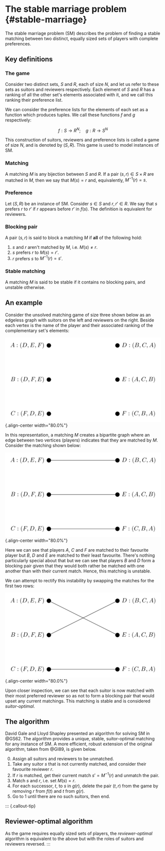 # The stable marriage problem {#stable-marriage}

The stable marriage problem (SM) describes the problem of finding a
stable matching between two distinct, equally sized sets of players with
complete preferences.

## Key definitions

### The game

Consider two distinct sets, $S$ and $R$, each of size $N$, and let us
refer to these sets as suitors and reviewers respectively. Each element
of $S$ and $R$ has a ranking of all the other set's elements associated
with it, and we call this ranking their preference list.

We can consider the preference lists for the elements of each set as a
function which produces tuples. We call these functions $f$ and $g$
respectively:

$$f : S \to R^N; \quad g : R \to S^N$$

This construction of suitors, reviewers and preference lists is called a
game of size $N$, and is denoted by $(S,R)$. This game is used to model
instances of SM.

### Matching

A matching $M$ is any bijection between $S$ and $R$. If a pair
$(s,r) \in S \times R$ are matched in $M$, then we say that $M(s) = r$
and, equivalently, $M^{−1}(r) = s$.

### Preference

Let $(S, R)$ be an instance of SM. Consider $s \in S$ and $r,
r' \in R$. We say that $s$ prefers $r$ to $r'$ if $r$ appears before
$r'$ in $f(s)$. The definition is equivalent for reviewers.

### Blocking pair

A pair $(s,r)$ is said to block a matching $M$ if **all** of the
following hold:

1.  $s$ and $r$ aren't matched by $M$, i.e. $M(s) \neq
    r$.
2.  $s$ prefers $r$ to $M(s) = r'$.
3.  $r$ prefers $s$ to $M^{-1}(r) = s′$.

### Stable matching

A matching $M$ is said to be stable if it contains no blocking pairs,
and unstable otherwise.

## An example

Consider the unsolved matching game of size three shown below as an
edgeless graph with suitors on the left and reviewers on the right.
Beside each vertex is the name of the player and their associated
ranking of the complementary set's elements:

![image](../assets/discussion/sm_matching.svg){.align-center width="80.0%"}

In this representation, a matching $M$ creates a bipartite graph where
an edge between two vertices (players) indicates that they are matched
by $M$. Consider the matching shown below:

![image](../assets/discussion/sm_unstable.svg){.align-center width="80.0%"}

Here we can see that players $A$, $C$ and $F$ are matched to their
favourite player but $B$, $D$ and $E$ are matched to their least
favourite. There's nothing particularly special about that but we can
see that players $B$ and $D$ form a blocking pair given that they would
both rather be matched with one another than with their current match.
Hence, this matching is unstable.

We can attempt to rectify this instability by swapping the matches for
the first two rows:

![image](../assets/discussion/sm_stable.svg){.align-center width="80.0%"}

Upon closer inspection, we can see that each suitor is now matched with
their most preferred reviewer so as not to form a blocking pair that
would upset any current matchings. This matching is stable and is
considered *suitor-optimal*.

## The algorithm

David Gale and Lloyd Shapley presented an algorithm for solving SM in
@GS62. The algorithm provides a unique,
stable, suitor-optimal matching for any instance of SM. A more
efficient, robust extension of the original algorithm, taken from
@GI89, is given below.

0.  Assign all suitors and reviewers to be unmatched.
1.  Take any suitor $s$ that is not currently matched, and consider
    their favourite reviewer $r$.
2.  If $r$ is matched, get their current match $s' = M^{-1}(r)$ and
    unmatch the pair.
3.  Match $s$ and $r$, i.e. set $M(s) = r$.
4.  For each successor, $t$, to $s$ in $g(r)$, delete the pair $(t, r)$
    from the game by removing $r$ from $f(t)$ and $t$ from $g(r)$.
5.  Go to 1 until there are no such suitors, then end.

::: {.callout-tip}
## Reviewer-optimal algorithm
As the game requires equally sized sets of players, the
*reviewer-optimal* algorithm is equivalent to the above but with the
roles of suitors and reviewers reversed.
:::
